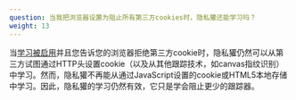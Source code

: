 ```yaml
---
question: 当我把浏览器设置为阻止所有第三方cookies时，隐私獾还能学习吗？
weight: 13
---
```


当[学习被启用](#How-does-Privacy-Badger-work)并且您告诉您的浏览器拒绝第三方cookie时，隐私獾仍然可以从第三方试图通过HTTP头设置cookie（以及从其他跟踪技术，如canvas指纹识别）中学习。然而，隐私獾不再能从通过JavaScript设置的cookie或HTML5本地存储中学习。因此，隐私獾的学习仍然有效，它只是学会阻止更少的跟踪器。
